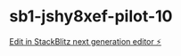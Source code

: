 # sb1-jshy8xef-pilot-10

[Edit in StackBlitz next generation editor ⚡️](https://stackblitz.com/~/github.com/markoneo/sb1-jshy8xef-pilot-10)